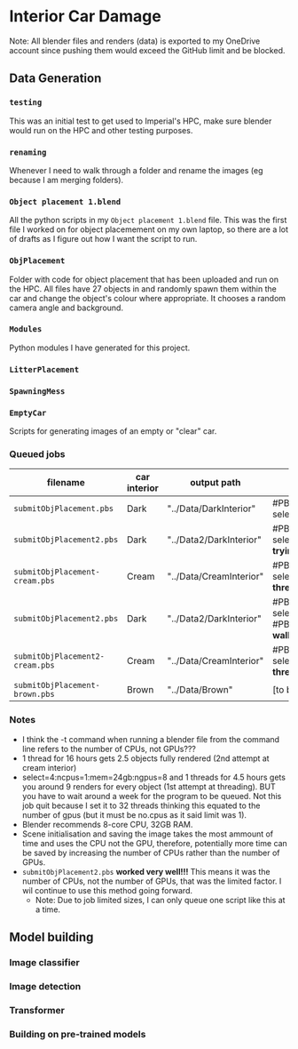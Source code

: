 # Interior Car Damage

Note: All blender files and renders (data) is exported to my OneDrive account since pushing them would exceed the GitHub limit and be blocked.

## Data Generation

### ```testing```
This was an initial test to get used to Imperial's HPC, make sure blender would run on the HPC and other testing purposes.

### ```renaming```
Whenever I need to walk through a folder and rename the images (eg because I am merging folders).

### ```Object placement 1.blend```
All the python scripts in my ```Object placement 1.blend``` file. This was the first file I worked on for object placemement on my own laptop, so there are a lot of drafts as I figure out how I want the script to run.

### ```ObjPlacement```
Folder with code for object placement that has been uploaded and run on the HPC. All files have 27 objects in and randomly spawn them within the car and change the object's colour where appropriate. It chooses a random camera angle and background.

### ```Modules```
Python modules I have generated for this project.

### ```LitterPlacement```

### ```SpawningMess```

### ```EmptyCar```

Scripts for generating images of an empty or "clear" car.

### Queued jobs

| filename               | car interior | output path            | HPC settings |
|----------              |--------------|-------------           | ----------------|
| ```submitObjPlacement.pbs``` | Dark         | "../Data/DarkInterior" |  #PBS -l walltime=04:00:00 #PBS -l select=1:ncpus=1:mem=24gb:ngpus=1:gpu_type=RTX6000
| ```submitObjPlacement2.pbs``` | Dark        | "../Data2/DarkInterior"|  #PBS -l walltime=04:30:00 #PBS -l select=4:ncpus=1:mem=24gb:ngpus=8:gpu_type=RTX6000 #PBS -J 1-27 **(ie trying threading)**
| ```submitObjPlacement-cream.pbs``` | Cream | "../Data/CreamInterior" |  #PBS -l walltime=121:30:00 #PBS -l select=1:ncpus=1:mem=24gb:ngpus=1:gpu_type=RTX6000 **(ie trying no threading, 1 gpu, but a really long walltime)**
| ```submitObjPlacement2.pbs``` | Dark        | "../Data2/DarkInterior"|  #PBS -l walltime=16:00:00 #PBS -l select=1:ncpus=64:mem=124gb:ngpus=1:gpu_type=RTX6000:cpu_type=rome #PBS -J 1-27 AND -t 64 **(ie 2nd attempt at multi-threading, trying a longer walltime, multiple cpus and 1 gpu)**
| ```submitObjPlacement2-cream.pbs``` | Cream | "../Data/CreamInterior" |  #PBS -l walltime=121:30:00 #PBS -l select=1:ncpus=1:mem=24gb:ngpus=1:gpu_type=RTX6000 **(ie trying no threading, 1 gpu, but a really long walltime)**
| ```submitObjPlacement-brown.pbs``` | Brown | "../Data/Brown" | [to be decided]

### Notes 
- I think the -t command when running a blender file from the command line refers to the number of CPUs, not GPUs???
- 1 thread for 16 hours gets 2.5 objects fully rendered (2nd attempt at cream interior)
- select=4:ncpus=1:mem=24gb:ngpus=8 and 1 threads for 4.5 hours gets you around 9 renders for every object (1st attempt at threading). BUT you have to wait around a week for the program to be queued. Not this job quit because I set it to 32 threads thinking this equated to the number of gpus (but it must be no.cpus as it said limit was 1).
- Blender recommends 8-core CPU, 32GB RAM. 
- Scene initialisation and saving the image takes the most ammount of time and uses the CPU not the GPU, therefore, potentially more time can be saved by increasing the number of CPUs rather than the number of GPUs.
- ```submitObjPlacement2.pbs``` **worked very well!!!** This means it was the number of CPUs, not the number of GPUs, that was the limited factor. I wil continue to use this method going forward.
    - Note: Due to job limited sizes, I can only queue one script like this at a time.


## Model building

### Image classifier

### Image detection

### Transformer

### Building on pre-trained models